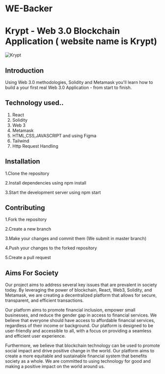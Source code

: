 # WE-Backer



# Krypt - Web 3.0 Blockchain Application ( website name is Krypt)
![Krypt](https://i.ibb.co/DVF4tNW/image.png)

## Introduction
Using Web 3.0 methodologies, Solidity and Metamask you'll learn how to build a your first real Web 3.0 Application - from start to finish.

## Technology used..
1. React
2. Solidity
3. Web 3
4. Metamask
5. HTML,CSS,JAVASCRIPT and using Figma 
6. Tailwind
7. Http Request Handling

## Installation

1.Clone the repository

2.Install dependencies using npm install

3.Start the development server using npm start

## Contributing
1.Fork the repository

2.Create a new branch

3.Make your changes and commit them (We submit in master branch)

4.Push your changes to the forked repository

5.Create a pull request

##  Aims For Society

Our project aims to address several key issues that are prevalent in society today. By leveraging the power of blockchain, React, Web3, Solidity, and Metamask, we are creating a decentralized platform that allows for secure, transparent, and efficient transactions.

Our platform aims to promote financial inclusion, empower small businesses, and reduce the gender gap in access to financial services. We believe that everyone should have access to affordable financial services, regardless of their income or background. Our platform is designed to be user-friendly and accessible to all, with a focus on providing a seamless and efficient user experience.

Furthermore, we believe that blockchain technology can be used to promote social impact and drive positive change in the world. Our platform aims to create a more equitable and sustainable financial system that benefits society as a whole. We are committed to using technology for good and making a positive impact on the world around us.




